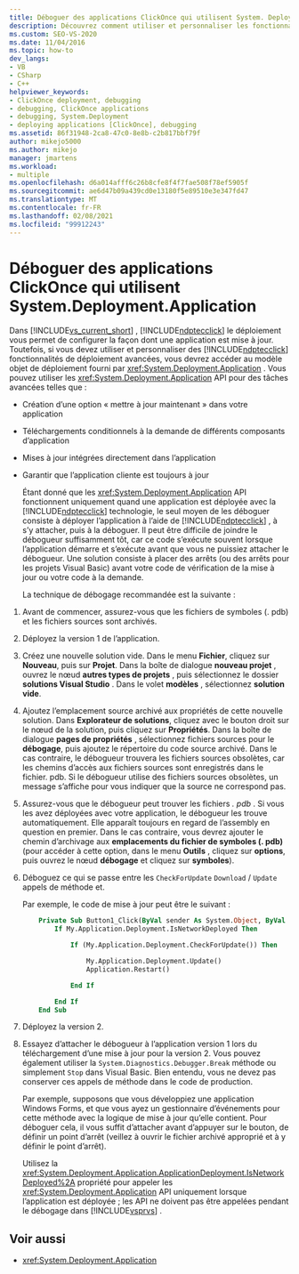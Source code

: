 ```yaml
---
title: Déboguer des applications ClickOnce qui utilisent System. Deployment. application
description: Découvrez comment utiliser et personnaliser les fonctionnalités avancées de déploiement ClickOnce en accédant au modèle objet de déploiement fourni par System. Deployment. application.
ms.custom: SEO-VS-2020
ms.date: 11/04/2016
ms.topic: how-to
dev_langs:
- VB
- CSharp
- C++
helpviewer_keywords:
- ClickOnce deployment, debugging
- debugging, ClickOnce applications
- debugging, System.Deployment
- deploying applications [ClickOnce], debugging
ms.assetid: 86f31948-2ca8-47c0-8e8b-c2b817bbf79f
author: mikejo5000
ms.author: mikejo
manager: jmartens
ms.workload:
- multiple
ms.openlocfilehash: d6a014afff6c26b8cfe8f4f7fae508f78ef5905f
ms.sourcegitcommit: ae6d47b09a439cd0e13180f5e89510e3e347fd47
ms.translationtype: MT
ms.contentlocale: fr-FR
ms.lasthandoff: 02/08/2021
ms.locfileid: "99912243"
---
```

# <a name="debug-clickonce-applications-that-use-systemdeploymentapplication"></a>Déboguer des applications ClickOnce qui utilisent System.Deployment.Application
Dans [!INCLUDE[vs_current_short](../code-quality/includes/vs_current_short_md.md)] , [!INCLUDE[ndptecclick](../deployment/includes/ndptecclick_md.md)] le déploiement vous permet de configurer la façon dont une application est mise à jour. Toutefois, si vous devez utiliser et personnaliser des [!INCLUDE[ndptecclick](../deployment/includes/ndptecclick_md.md)] fonctionnalités de déploiement avancées, vous devrez accéder au modèle objet de déploiement fourni par <xref:System.Deployment.Application> . Vous pouvez utiliser les <xref:System.Deployment.Application> API pour des tâches avancées telles que :

- Création d’une option « mettre à jour maintenant » dans votre application

- Téléchargements conditionnels à la demande de différents composants d’application

- Mises à jour intégrées directement dans l’application

- Garantir que l’application cliente est toujours à jour

  Étant donné que les <xref:System.Deployment.Application> API fonctionnent uniquement quand une application est déployée avec la [!INCLUDE[ndptecclick](../deployment/includes/ndptecclick_md.md)] technologie, le seul moyen de les déboguer consiste à déployer l’application à l’aide de [!INCLUDE[ndptecclick](../deployment/includes/ndptecclick_md.md)] , à s’y attacher, puis à la déboguer. Il peut être difficile de joindre le débogueur suffisamment tôt, car ce code s’exécute souvent lorsque l’application démarre et s’exécute avant que vous ne puissiez attacher le débogueur. Une solution consiste à placer des arrêts (ou des arrêts pour les projets Visual Basic) avant votre code de vérification de la mise à jour ou votre code à la demande.

  La technique de débogage recommandée est la suivante :

1. Avant de commencer, assurez-vous que les fichiers de symboles (. pdb) et les fichiers sources sont archivés.

2. Déployez la version 1 de l’application.

3. Créez une nouvelle solution vide. Dans le menu **Fichier**, cliquez sur **Nouveau**, puis sur **Projet**. Dans la boîte de dialogue **nouveau projet** , ouvrez le nœud **autres types de projets** , puis sélectionnez le dossier **solutions Visual Studio** . Dans le volet **modèles** , sélectionnez **solution vide**.

4. Ajoutez l’emplacement source archivé aux propriétés de cette nouvelle solution. Dans **Explorateur de solutions**, cliquez avec le bouton droit sur le nœud de la solution, puis cliquez sur **Propriétés**. Dans la boîte de dialogue **pages de propriétés** , sélectionnez fichiers sources pour le **débogage**, puis ajoutez le répertoire du code source archivé. Dans le cas contraire, le débogueur trouvera les fichiers sources obsolètes, car les chemins d’accès aux fichiers sources sont enregistrés dans le fichier. pdb. Si le débogueur utilise des fichiers sources obsolètes, un message s’affiche pour vous indiquer que la source ne correspond pas.

5. Assurez-vous que le débogueur peut trouver les fichiers *. pdb* . Si vous les avez déployées avec votre application, le débogueur les trouve automatiquement. Elle apparaît toujours en regard de l’assembly en question en premier. Dans le cas contraire, vous devrez ajouter le chemin d’archivage aux **emplacements du fichier de symboles (. pdb)** (pour accéder à cette option, dans le menu **Outils** , cliquez sur **options**, puis ouvrez le nœud **débogage** et cliquez sur **symboles**).

6. Déboguez ce qui se passe entre les `CheckForUpdate` `Download` / `Update` appels de méthode et.

    Par exemple, le code de mise à jour peut être le suivant :

   ```vb
       Private Sub Button1_Click(ByVal sender As System.Object, ByVal e As System.EventArgs) Handles Button1.Click
           If My.Application.Deployment.IsNetworkDeployed Then

               If (My.Application.Deployment.CheckForUpdate()) Then

                   My.Application.Deployment.Update()
                   Application.Restart()

               End If

           End If
       End Sub
   ```

7. Déployez la version 2.

8. Essayez d’attacher le débogueur à l’application version 1 lors du téléchargement d’une mise à jour pour la version 2. Vous pouvez également utiliser la `System.Diagnostics.Debugger.Break` méthode ou simplement `Stop` dans Visual Basic. Bien entendu, vous ne devez pas conserver ces appels de méthode dans le code de production.

    Par exemple, supposons que vous développiez une application Windows Forms, et que vous ayez un gestionnaire d’événements pour cette méthode avec la logique de mise à jour qu’elle contient. Pour déboguer cela, il vous suffit d’attacher avant d’appuyer sur le bouton, de définir un point d’arrêt (veillez à ouvrir le fichier archivé approprié et à y définir le point d’arrêt).

   Utilisez la <xref:System.Deployment.Application.ApplicationDeployment.IsNetworkDeployed%2A> propriété pour appeler les <xref:System.Deployment.Application> API uniquement lorsque l’application est déployée ; les API ne doivent pas être appelées pendant le débogage dans [!INCLUDE[vsprvs](../code-quality/includes/vsprvs_md.md)] .

## <a name="see-also"></a>Voir aussi
- <xref:System.Deployment.Application>